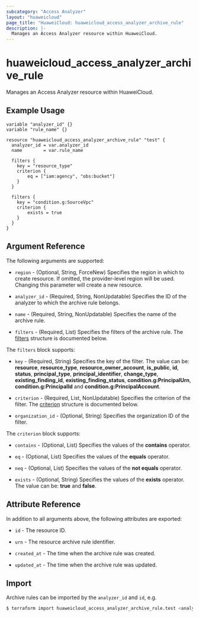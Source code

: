 ```yaml
---
subcategory: "Access Analyzer"
layout: "huaweicloud"
page_title: "HuaweiCloud: huaweicloud_access_analyzer_archive_rule"
description: |-
  Manages an Access Analyzer resource within HuaweiCloud.
---
```


# huaweicloud_access_analyzer_archive_rule

Manages an Access Analyzer resource within HuaweiCloud.

## Example Usage

```hcl
variable "analyzer_id" {}
variable "rule_name" {}

resource "huaweicloud_access_analyzer_archive_rule" "test" {
  analyzer_id = var.analyzer_id
  name        = var.rule_name

  filters {
    key = "resource_type"
    criterion {
        eq = ["iam:agency", "obs:bucket"]
    }
  }

  filters {
    key = "condition.g:SourceVpc"
    criterion {
        exists = true
    }
  }
}
```

## Argument Reference

The following arguments are supported:

* `region` - (Optional, String, ForceNew) Specifies the region in which to create resource.
  If omitted, the provider-level region will be used. Changing this parameter will create a new resource.

* `analyzer_id` - (Required, String, NonUpdatable) Specifies the ID of the analyzer to which the archive rule belongs.

* `name` - (Required, String, NonUpdatable) Specifies the name of the archive rule.

* `filters` - (Required, List) Specifies the filters of the archive rule.
  The [filters](#filters) structure is documented below.

<a name="filters"></a>
The `filters` block supports:

* `key` - (Required, String) Specifies the key of the filter. The value can be: **resource**, **resource_type**,
  **resource_owner_account**, **is_public**, **id**, **status**, **principal_type**, **principal_identifier**,
  **change_type**, **existing_finding_id**, **existing_finding_status**, **condition.g:PrincipalUrn**,
  **condition.g:PrincipalId** and **condition.g:PrincipalAccount**.

* `criterion` - (Required, List, NonUpdatable) Specifies the criterion of the filter.
  The [criterion](#criterion) structure is documented below.

* `organization_id` - (Optional, String) Specifies the organization ID of the filter.

<a name="criterion"></a>
The `criterion` block supports:

* `contains` - (Optional, List) Specifies the values of the **contains** operator.

* `eq` - (Optional, List) Specifies the values of the **equals** operator.

* `neq` - (Optional, List) Specifies the values of the **not equals** operator.

* `exists` - (Optional, String) Specifies the values of the **exists** operator.
  The value can be: **true** and **false**.

## Attribute Reference

In addition to all arguments above, the following attributes are exported:

* `id` - The resource ID.

* `urn` - The resource archive rule identifier.

* `created_at` - The time when the archive rule was created.

* `updated_at` - The time when the archive rule was updated.

## Import

Archive rules can be imported by the `analyzer_id` and `id`, e.g.

```bash
$ terraform import huaweicloud_access_analyzer_archive_rule.test <analyzer_id>/<id>
```
